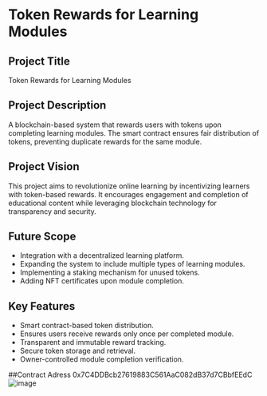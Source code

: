 # Token Rewards for Learning Modules

## Project Title
Token Rewards for Learning Modules

## Project Description
A blockchain-based system that rewards users with tokens upon completing learning modules. The smart contract ensures fair distribution of tokens, preventing duplicate rewards for the same module.

## Project Vision
This project aims to revolutionize online learning by incentivizing learners with token-based rewards. It encourages engagement and completion of educational content while leveraging blockchain technology for transparency and security.

## Future Scope
- Integration with a decentralized learning platform.
- Expanding the system to include multiple types of learning modules.
- Implementing a staking mechanism for unused tokens.
- Adding NFT certificates upon module completion.

## Key Features
- Smart contract-based token distribution.
- Ensures users receive rewards only once per completed module.
- Transparent and immutable reward tracking.
- Secure token storage and retrieval.
- Owner-controlled module completion verification.

##Contract Adress
0x7C4DDBcb27619883C561AaC082dB37d7CBbfEEdC
![image](https://github.com/user-attachments/assets/82762a23-18ff-415c-8a3f-1ae0025eee42)

